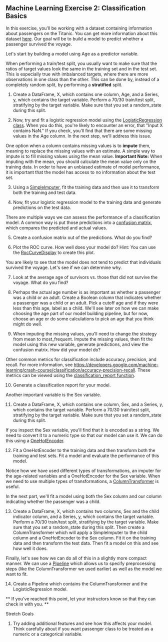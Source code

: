 ## Machine Learning Exercise 2: Classification Basics

In this exercise, you'll be working with a dataset containing information about passengers on the Titanic. You can get more information about this dataset [here](https://www.kaggle.com/competitions/titanic). Our goal will be to build a model to predict whether a passenger survived the voyage.

Let's start by building a model using Age as a predictor variable.

When performing a train/test split, you usually want to make sure that the ratios of target values look the same in the training set and in the test set. This is especially true with imbalanced targets, where there are more observations in one class than the other. This can be done by, instead of a completely random split, by performing a **stratified** split.

1.  Create a DataFrame, X, which contains one column, Age, and a Series, y, which contains the target variable. Perform a 70/30 train/test split, stratifying by the target variable. Make sure that you set a random_state during this split. 

2. Now, try and fit a logistic regression model using the [LogisticRegression class](https://scikit-learn.org/stable/modules/generated/sklearn.linear_model.LogisticRegression.html). When you do this, you're likely to encounter an error, that "Input X contains NaN." If you check, you'll find that there are some missing values in the Age column. In the next step, we'll address this issue.

One option when a column contains missing values is to **impute** them, meaning to replace the missing values with an estimate. A simple way to impute is to fill missing values using the mean value. **Important Note:** When imputing with the mean, you should calculate the mean value only on the training data. In order to have an unbiased estimate of model performance, it is important that the model has access to no information about the test set.

3. Using a [SimpleImputer](https://scikit-learn.org/stable/modules/generated/sklearn.impute.SimpleImputer.html), fit the training data and then use it to transform both the training and test data. 

4. Now, fit your logistic regression model to the training data and generate predictions on the test data.

There are multiple ways we can assess the performance of a classification model. A common way is put those predictions into a [confusion matrix](https://en.wikipedia.org/wiki/Confusion_matrix), which compares the predicted and actual values. 

5. Create a confusion matrix out of the predictions. What do you find?

6. Plot the ROC curve. How well does your model do? Hint: You can use the [RocCurveDisplay](https://scikit-learn.org/stable/modules/generated/sklearn.metrics.RocCurveDisplay.html) to create this plot.

You are likely to see that the model does not tend to predict that individuals survived the voyage. Let's see if we can determine why.

7. Look at the average age of survivors vs. those that did not survive the voyage. What do you find?

8. Perhaps the actual age number is as important as whether a passenger was a child or an adult. Create a Boolean column that indicates whether a passenger was a child or an adult. Pick a cutoff age and if they were less than this age, label as a child. We'll see later on how we can make choosing the age part of our model building pipeline, but for now, choose an age or do some calculations to pick an age that you think might do well.

9. When imputing the missing values, you'll need to change the strategy from mean to most_frequent. Impute the missing values, then fit the model using this new variable, generate predictions, and view the confusion matrix. How did your model do?

Other common metrics for classification include accuracy, precision, and recall. For more information, see https://developers.google.com/machine-learning/crash-course/classification/accuracy-precision-recall. These metrics can be viewed using the [classification_report function](https://scikit-learn.org/stable/modules/generated/sklearn.metrics.classification_report.html). 

10. Generate a classification report for your model.

Another important variable is the Sex variable. 

11. Create a DataFrame, X, which contains one column, Sex, and a Series, y, which contains the target variable. Perform a 70/30 train/test split, stratifying by the target variable. Make sure that you set a random_state during this split. 

If you inspect the Sex variable, you'll find that it is encoded as a string. We need to convert it to a numeric type so that our model can use it. We can do this using a [OneHotEncoder](https://scikit-learn.org/stable/modules/generated/sklearn.preprocessing.OneHotEncoder.html).

12. Fit a OneHotEncoder to the training data and then transform both the training and test sets. Fit a model and evaluate the performance of this model.

Notice how we have used different types of transformations, an imputer for the age-related variables and a OneHotEncoder for the Sex variable. When we need to use multiple types of transformations, a [ColumnTransformer](https://scikit-learn.org/stable/modules/generated/sklearn.compose.ColumnTransformer.html) is useful. 

In the next part, we'll fit a model using both the Sex column and our column indicating whether the passenger was a child. 

13. Create a DataFrame, X, which contains two columns, Sex and the child indicator column, and a Series, y, which contains the target variable. Perform a 70/30 train/test split, stratifying by the target variable. Make sure that you set a random_state during this split. Then create a ColumnTransformer which will apply a SimpleImputer to the child column and a OneHotEncoder to the Sex column. Fit it on the training data and then transform the test data. Then fit a model on this and see how well it does.

Finally, let's see how we can do all of this in a slightly more compact manner. We can use a [Pipeline](https://scikit-learn.org/stable/modules/generated/sklearn.pipeline.Pipeline.html) which allows us to specify preprocessing steps (like the ColumnTransformer we used earlier) as well as the model we want to fit. 

14. Create a Pipeline which contains the ColumnTransformer and the LogisticRegression model. 

** If you've reached this point, let your instructors know so that they can check in with you. **

Stretch Goals

1. Try adding additional features and see how this affects your model. Think carefully about if you want passenger class to be treated as a numeric or a categorical variable.